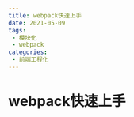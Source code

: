 ```yaml
---
title: webpack快速上手
date: 2021-05-09
tags:
 - 模块化
 - webpack
categories: 
 - 前端工程化
---
```


# webpack快速上手


